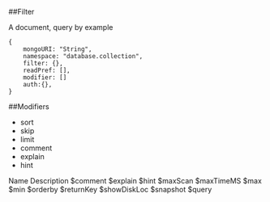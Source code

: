 
##Filter

A document, query by example

```
{
    mongoURI: "String",
    namespace: "database.collection",
    filter: {},
    readPref: [],
    modifier: []
    auth:{},
}
```

##Modifiers

- sort
- skip
- limit
- comment
- explain
- hint



Name	Description
$comment
$explain
$hint
$maxScan
$maxTimeMS
$max
$min
$orderby
$returnKey
$showDiskLoc
$snapshot
$query
